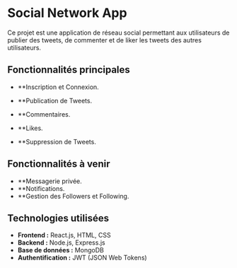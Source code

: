 # Social Network App

Ce projet est une application de réseau social permettant aux utilisateurs de publier des tweets, de commenter et de liker les tweets des autres utilisateurs.

## Fonctionnalités principales

- **Inscription et Connexion.

- **Publication de Tweets.

- **Commentaires.

- **Likes.

- **Suppression de Tweets.

## Fonctionnalités à venir

- **Messagerie privée.
- **Notifications.
- **Gestion des Followers et Following.


## Technologies utilisées

- **Frontend :** React.js, HTML, CSS
- **Backend :** Node.js, Express.js
- **Base de données :** MongoDB
- **Authentification :** JWT (JSON Web Tokens)

